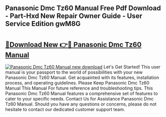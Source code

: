 ## Panasonic Dmc Tz60 Manual Free Pdf Download - Part-Hxd New Repair Owner Guide - User Service Edition gwM8G

# <h2><a href="http://cf15225.oget.top/?id=Panasonic+Dmc+Tz60+Manual">🔗Download New 👉🔴 Panasonic Dmc Tz60 Manual</a></h2>

[![Panasonic Dmc Tz60 Manual new download](https://i.imgur.com/5g1atiW.png)](http://cf15225.oget.top/?id=Panasonic+Dmc+Tz60+Manual)
Let's Get Started! This user manual is your passport to the world of possibilities with your new Panasonic Dmc Tz60 Manual. Get acquainted with its features, installation process, and operating guidelines. Please Keep Panasonic Dmc Tz60 Manual This Manual For future reference and troubleshooting tips. This Panasonic Dmc Tz60 Manual features a comprehensive set of features to cater to your specific needs. Contact Us for Assistance Panasonic Dmc Tz60 Manual. Should you have any questions or concerns, please do not hesitate to contact our dedicated customer support team.
